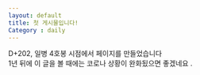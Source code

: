```yaml
---
layout: default
title: 첫 게시물입니다!
Category : daily
---
```


D+202, 일병 4호봉 시점에서 페이지를 만들었습니다   
1년 뒤에 이 글을 볼 때에는 코로나 상황이 완화됬으면 좋겠네요 .
